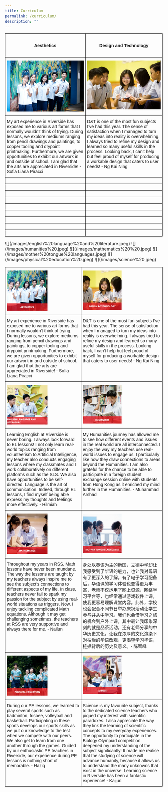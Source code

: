 ```yaml
---
title: Curriculum
permalink: /curriculum/
description: ""
---
```

<style type="text/css">
.tg  {border-collapse:collapse;border-spacing:0;}
.tg td{border-color:black;border-style:solid;border-width:1px;font-family:Arial, sans-serif;font-size:14px;
  overflow:hidden;padding:10px 5px;word-break:normal;}
.tg th{border-color:black;border-style:solid;border-width:1px;font-family:Arial, sans-serif;font-size:14px;
  font-weight:normal;overflow:hidden;padding:10px 5px;word-break:normal;}
.tg .tg-0lax{text-align:left;vertical-align:top}
</style>
<table class="tg">
<thead>
  <tr>
		<td class="tg-0lax"><center><h4>Aesthetics</h4></center></td>
    <td class="tg-0lax"><center><h4>Design and Technology</h4></center></td>
  </tr>
</thead>
<tbody>
  <tr>
    <td class="tg-0lax"><a href="/curriculum/aesthetics/">
<img style="width:400px" alt="aesthetics" src="/images/aesthetics%20.jpeg">
</a></td>
    <td class="tg-0lax"><a href="/curriculum/design-and-technology/">
<img style="width:400px" alt="dnt" src="/images/design%20and%20technology.jpeg">
</a></td>
  </tr>
  <tr>
    <td class="tg-0lax">My art experience in Riverside has exposed me to various art forms that I normally wouldn't think of trying. During lessons, we explore mediums ranging from pencil drawings and paintings, to copper tooling and drypoint printmaking. Furthermore, we are given opportunities to exhibit our artwork in and outside of school. I am glad that the arts are appreciated in Riverside! - Sofia Liana Piracci </td>
    <td class="tg-0lax">D&amp;T is one of the most fun subjects I’ve had this year. The sense of satisfaction when I managed to turn my ideas into reality is overwhelming. I always tried to refine my design and learned so many useful skills in the process. Looking back, I can’t help but feel proud of myself for producing a workable design that caters to user needs! - Ng Kai Ning</td>
  </tr>
  <tr>
    <td class="tg-0lax"></td>
    <td class="tg-0lax"></td>
  </tr>
  <tr>
    <td class="tg-0lax"></td>
    <td class="tg-0lax"></td>
  </tr>
  <tr>
    <td class="tg-0lax"></td>
    <td class="tg-0lax"></td>
  </tr>
  <tr>
    <td class="tg-0lax"></td>
    <td class="tg-0lax"></td>
  </tr>
  <tr>
    <td class="tg-0lax"></td>
    <td class="tg-0lax"></td>
  </tr>
  <tr>
    <td class="tg-0lax"></td>
    <td class="tg-0lax"></td>
  </tr>
  <tr>
    <td class="tg-0lax"></td>
    <td class="tg-0lax"></td>
  </tr>
  <tr>
    <td class="tg-0lax"></td>
    <td class="tg-0lax"></td>
  </tr>
  <tr>
    <td class="tg-0lax"></td>
    <td class="tg-0lax"></td>
  </tr>
</tbody>
</table>
![](/images/english%20language%20and%20literature.jpeg)
![](/images/humanities%20.jpeg)
![](/images/mathematics%20%20.jpeg)
![](/images/mother%20tongue%20languages.jpeg)
![](/images/physical%20education%20.jpeg)
![](/images/science%20.jpeg)
<style type="text/css">
.tg  {border-collapse:collapse;border-spacing:0;}
.tg td{border-color:black;border-style:solid;border-width:1px;font-family:Arial, sans-serif;font-size:14px;
  overflow:hidden;padding:10px 5px;word-break:normal;}
.tg th{border-color:black;border-style:solid;border-width:1px;font-family:Arial, sans-serif;font-size:14px;
  font-weight:normal;overflow:hidden;padding:10px 5px;word-break:normal;}
.tg .tg-0lax{text-align:left;vertical-align:top}
</style>
<table class="tg">
<thead>
  <tr>
    <td class="tg-0lax"><a href="/curriculum/aesthetics/">
<img style="width:56%" alt="aesthetics" src="/images/aesthetics.png">
</a></td>
    <td class="tg-0lax"><a href="/curriculum/design-and-technology/">
<img style="width:50%" alt="d&amp;t" src="/images/design%20and%20technology%20.png"></a></td>
  </tr>
</thead>
<tbody>
  <tr>
    <td class="tg-0lax">My art experience in Riverside has exposed me to various art forms that I normally wouldn't think of trying. During lessons, we explore mediums ranging from pencil drawings and paintings, to copper tooling and drypoint printmaking. Furthermore, we are given opportunities to exhibit our artwork in and outside of school. I am glad that the arts are appreciated in Riverside! - Sofia Liana Piracci </td>
    <td class="tg-0lax">D&amp;T is one of the most fun subjects I’ve had this year. The sense of satisfaction when I managed to turn my ideas into reality is overwhelming. I always tried to refine my design and learned so many useful skills in the process. Looking back, I can’t help but feel proud of myself for producing a workable design that caters to user needs! - Ng Kai Ning</td>
  </tr>
  <tr>
    <td class="tg-0lax"><a href="/curriculum/english-language-and-literature/">
<img style="width:56%" alt="EL-Lit" src="/images/el%20&amp;%20lit.png">
</a></td>
    <td class="tg-0lax"><a href="/curriculum/humanities/">
<img style="width:50%" alt="humanities" src="/images/humanities.png"></a></td>
  </tr>
  <tr>
    <td class="tg-0lax">Learning English at Riverside is never boring. I always look forward to EL lessons! I not only learn real-world topics ranging from volunteerism to Artificial Intelligence, my teacher also conducts engaging lessons where my classmates and I work collaboratively on different platforms such as the SLS. We also have opportunities to be self-directed. Language is the art of communication. Indeed, through EL lessons, I find myself being able express my thoughts and feelings more effectively. - Hilmiah </td>
    <td class="tg-0lax">My Humanities journey has allowed me to see how different events and issues in the real world are all interconnected. I enjoy the way my teachers use real-world issues to engage us. I particularly like how they draw connections to areas beyond the Humanities. I am also grateful for the chance to be able to participate in a foreign student exchange session online with students from Hong Kong as it enriched my mind further in the Humanities. - Muhammad Arshad</td>
  </tr>
  <tr>
    <td class="tg-0lax"><a href="/curriculum/mathematics/">
<img style="width:56%" alt="math" src="/images/mathematics%20.png">
</a></td>
    <td class="tg-0lax"><a href="/curriculum/mother-tongue-languages/">
<img style="width:50%" alt="mother tongue" src="/images/mother%20tongue.png"></a></td>
  </tr>
  <tr>
    <td class="tg-0lax">Throughout my years in RSS, Math lessons have never been mundane. The way the lessons are taught by my teachers always inspire me to see the subject’s connections to different aspects of my life. In class, teachers never fail to spark my passion for the subject by using real-world situations as triggers. Now, I enjoy tackling complicated Math equations. Although it may get challenging sometimes, the teachers at RSS are very supportive and always there for me. - Nailun</td>
    <td class="tg-0lax">身处以英语为主的新国，立德中学却让我感受到了华语的魅力，也让我对母语有了更深入的了解。有了电子学习配备后，华语课的学习体验也变得更为丰富，老师不仅运用了网上资源，网络学习平台等，也经常通过游戏软件上课，使我更容易理解课堂内容。此外，学校也会配合不同节日举办庆祝活动让学生参与并从中学习。我们也会借学习之旅的机会到户外上课，其中最让我印象深刻的就是品茶活动，还有老师分享的中华历史文化，让我在浓厚的文化渲染下对枯燥的华语改观，更渴望学习华语，挖掘背后的历史及意义。- 陈智峰</td>
  </tr>
  <tr>
    <td class="tg-0lax"><a href="/curriculum/physical-education/">
<img style="width:56%" alt="PE" src="/images/physical%20education.png">
</a></td>
    <td class="tg-0lax"><a href="/curriculum/science/">
<img style="width:50%" alt="science" src="/images/science.png"></a></td>
  </tr>
  <tr>
    <td class="tg-0lax">During our PE lessons, we learned to play several sports such as badminton, frisbee, volleyball and basketball. Participating in these sports develops our sports skills as we put our knowledge to the test when we compete with our peers. We also get to learn from one another through the games. Guided by our enthusiastic PE teachers in Riverside, our experience during PE lessons is nothing short of memorable. - Haziq</td>
    <td class="tg-0lax">Science is my favourite subject, thanks to the dedicated science teachers who piqued my interest with scientific paradoxes. I also appreciate the way they link the learning of scientific concepts to my everyday experiences. The opportunity to participate in the Biology Olympiad competition deepened my understanding of the subject significantly! It made me realise that the studying of science will advance humanity, because it allows us to understand the many unknowns that exist in the universe. Learning science in Riverside has been a fantastic experience! - Kaijun</td>
  </tr>
</tbody>
</table>